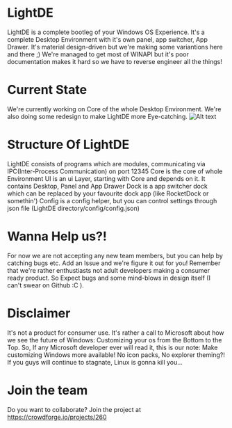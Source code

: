 # LightDE
LightDE is a complete bootleg of your Windows OS Experience. It's a complete Desktop Environment with it's own panel, app switcher, App Drawer. It's material design-driven but we're making some variantions here and there ;)
We're managed  to get most of WINAPI but it's poor documentation makes it hard so we have to reverse engineer all the things!
# Current State
We're currently working on Core of the whole Desktop Environment. We're also doing some redesign to make LightDE more Eye-catching.
![Alt text](/preview.jpg?raw=true "Screenshot")
# Structure Of LightDE
LightDE consists of programs which are modules, communicating via IPC(Inter-Process Communication) on port 12345 
Core is the core of whole Environment
UI is an ui Layer, starting with Core and depends on it. It contains Desktop, Panel and App Drawer
Dock is a app switcher dock which can be replaced by your favourite dock app (like RocketDock or somethin')
Config is a config helper, but you can control settings through json file (LightDE directory/config/config.json)
# Wanna Help us?! 
For now we are not accepting any new team members, but you can help by catching bugs etc. Add an Issue and we're figure it out for you!
Remember that we're rather enthustiasts not adult developers making a consumer ready product. So Expect bugs and some mind-blows in design itself (I can't swear on Github :C ).
# Disclaimer
It's not a product for consumer use.
It's rather a call to Microsoft about how we see the future of Windows: 
Customizing your os from the Bottom to the Top. 
So, If any Microsoft developer ever will read it, this is our note: Make customizing Windows more available! No icon packs, No explorer theming?! If you guys will continue to stagnate, Linux is gonna kill you...


 # Join the team 
 Do you want to collaborate? Join the project at https://crowdforge.io/projects/260